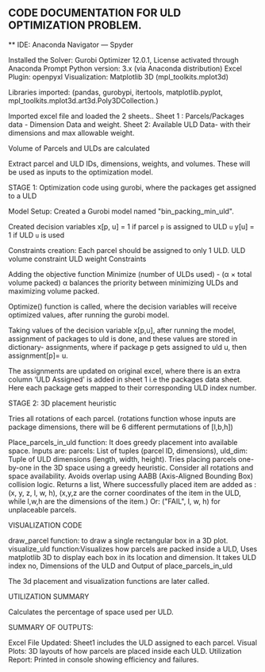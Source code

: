 ## CODE DOCUMENTATION FOR ULD OPTIMIZATION PROBLEM.

** IDE: Anaconda Navigator — Spyder

Installed the Solver: Gurobi Optimizer 12.0.1, License activated through Anaconda Prompt
Python version: 3.x (via Anaconda distribution)
Excel Plugin: openpyxl
Visualization: Matplotlib 3D (mpl_toolkits.mplot3d)

Libraries imported: (pandas, gurobypi, itertools, matplotlib.pyplot, mpl_toolkits.mplot3d.art3d.Poly3DCollection.)

Imported excel file and loaded the 2 sheets..
Sheet 1 : Parcels/Packages data - Dimension Data and weight.
Sheet 2: Available ULD Data- with their dimensions and max allowable weight.

Volume of Parcels and ULDs are calculated

Extract parcel and ULD IDs, dimensions, weights, and volumes.
These will be used as inputs to the optimization model.

STAGE 1: Optimization code using gurobi, where the packages get assigned to a ULD

Model Setup: Created a Gurobi model named "bin_packing_min_uld".

Created decision variables
x[p, u] = 1 if parcel `p` is assigned to ULD `u`
y[u] = 1 if ULD `u` is used

Constraints creation:
Each parcel should be assigned to only 1 ULD.
ULD volume constraint
ULD weight Constraints

Adding the objective function
Minimize (number of ULDs used) - (α × total volume packed)
α balances the priority between minimizing ULDs and maximizing volume packed.

Optimize()  function is called, where the decision variables will receive optimized values, after running the gurobi model.

Taking  values of the decision variable x[p,u], after running the model, assignment of packages to uld is done, and these values are stored in dictionary- assignments, where if package p gets assigned to uld u, then assignment[p]= u.

The assignments are updated on original excel, where there is an extra column ‘ULD Assigned' is added in sheet 1 i.e the packages data sheet. Here each package gets mapped to their corresponding ULD index number.

STAGE 2: 3D placement heuristic

Tries all rotations of each parcel. (rotations function whose inputs are package dimensions, there will be 6 different permutations of [l,b,h])

Place_parcels_in_uld function:
It does greedy placement into available space.
Inputs are: parcels: List of tuples (parcel ID, dimensions), uld_dim: Tuple of ULD dimensions (length, width, height).
Tries placing parcels one-by-one in the 3D space using a greedy heuristic.
Consider all rotations and space availability.
Avoids overlap using AABB (Axis-Aligned Bounding Box) collision logic.
Returns a list,
Where successfully placed item are added as : (x, y, z, l, w, h), 
(x,y,z are the corner coordinates of the item in the ULD, while l,w,h are the dimensions of the item.)
Or: ("FAIL", l, w, h) for unplaceable parcels.

VISUALIZATION CODE

draw_parcel function: to draw a single rectangular box in a 3D plot.
visualize_uld function:Visualizes how parcels are packed inside a ULD, Uses matplotlib 3D to display each box in its location and dimension. It takes ULD index no, Dimensions of the ULD and Output of place_parcels_in_uld

The 3d placement and visualization functions are later called.

UTILIZATION SUMMARY

Calculates the percentage of space used per ULD.

SUMMARY OF OUTPUTS:

Excel File Updated: Sheet1 includes the ULD assigned to each parcel.
Visual Plots: 3D layouts of how parcels are placed inside each ULD.
Utilization Report: Printed in console showing efficiency and failures.
